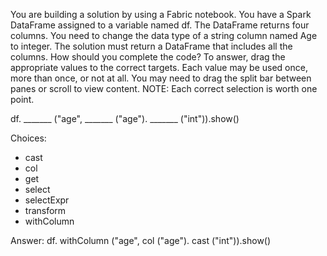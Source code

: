 You are building a solution by using a Fabric notebook.
You have a Spark DataFrame assigned to a variable named df. The DataFrame returns four columns.
You need to change the data type of a string column named Age to integer. The solution must return a DataFrame that includes all the columns.
How should you complete the code? To answer, drag the appropriate values to the correct targets. Each value may be used once, more than once, or not at all. You may need to drag the split bar between panes or scroll to view content.
NOTE: Each correct selection is worth one point.

df. _______ ("age", _______ ("age"). _______ ("int")).show()

Choices:
- cast
- col
- get 
- select
- selectExpr
- transform
- withColumn

Answer:
df. withColumn ("age", col ("age"). cast ("int")).show()
